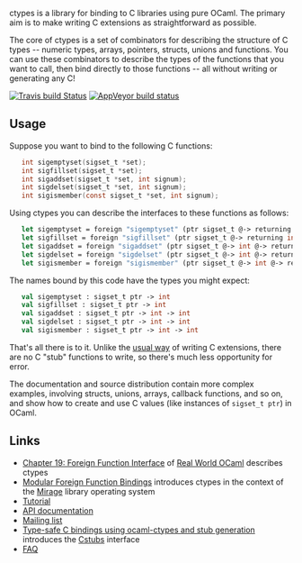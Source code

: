 ctypes is a library for binding to C libraries using pure OCaml.  The primary aim is to make writing C extensions as straightforward as possible.

The core of ctypes is a set of combinators for describing the structure of C types -- numeric types, arrays, pointers, structs, unions and functions.  You can use these combinators to describe the types of the functions that you want to call, then bind directly to those functions -- all without writing or generating any C!

[![Travis build Status](https://travis-ci.org/ocamllabs/ocaml-ctypes.svg?branch=master)](https://travis-ci.org/ocamllabs/ocaml-ctypes) [![AppVeyor build status](https://ci.appveyor.com/api/projects/status/n5geenq8sinlptfv/branch/master?svg=true)](https://ci.appveyor.com/project/yallop/ocaml-ctypes/branch/master) 

## Usage

Suppose you want to bind to the following C functions:

```C
   int sigemptyset(sigset_t *set);
   int sigfillset(sigset_t *set);
   int sigaddset(sigset_t *set, int signum);
   int sigdelset(sigset_t *set, int signum);
   int sigismember(const sigset_t *set, int signum);
```

Using ctypes you can describe the interfaces to these functions as follows:

```OCaml
   let sigemptyset = foreign "sigemptyset" (ptr sigset_t @-> returning int)
   let sigfillset = foreign "sigfillset" (ptr sigset_t @-> returning int)
   let sigaddset = foreign "sigaddset" (ptr sigset_t @-> int @-> returning int)
   let sigdelset = foreign "sigdelset" (ptr sigset_t @-> int @-> returning int)
   let sigismember = foreign "sigismember" (ptr sigset_t @-> int @-> returning int)
```

The names bound by this code have the types you might expect:

```OCaml
   val sigemptyset : sigset_t ptr -> int
   val sigfillset : sigset_t ptr -> int
   val sigaddset : sigset_t ptr -> int -> int
   val sigdelset : sigset_t ptr -> int -> int
   val sigismember : sigset_t ptr -> int -> int
```

That's all there is to it.  Unlike the [usual way](http://caml.inria.fr/pub/docs/manual-ocaml-4.00/manual033.html) of writing C extensions, there are no C "stub" functions to write, so there's much less opportunity for error.

The documentation and source distribution contain more complex examples, involving structs, unions, arrays, callback functions, and so on, and show how to create and use C values (like instances of `sigset_t ptr`) in OCaml.

## Links

* [Chapter 19: Foreign Function Interface][rwo-19] of [Real World OCaml][rwo] describes ctypes
* [Modular Foreign Function Bindings][mirage-blogpost] introduces ctypes in the context of the [Mirage][mirage] library operating system
* [Tutorial][tutorial]
* [API documentation][apidoc]
* [Mailing list][mailing-list]
* [Type-safe C bindings using ocaml-ctypes and stub generation][sjb-cstubs-post] introduces the [Cstubs][cstubs] interface
* [FAQ][faq]

[rwo-19]: https://realworldocaml.org/v1/en/html/foreign-function-interface.html
[rwo]: http://realworldocaml.org/
[mirage-blogpost]: http://openmirage.org/blog/modular-foreign-function-bindings
[tutorial]: https://github.com/ocamllabs/ocaml-ctypes/wiki/ctypes-tutorial
[apidoc]: http://ocamllabs.github.io/ocaml-ctypes
[mailing-list]: http://lists.ocaml.org/listinfo/ctypes
[faq]: https://github.com/ocamllabs/ocaml-ctypes/wiki/FAQ
[mirage]: http://openmirage.org
[sjb-cstubs-post]: http://simonjbeaumont.com/posts/ocaml-ctypes/
[cstubs]: https://github.com/ocamllabs/ocaml-ctypes/blob/master/src/cstubs/cstubs.mli
